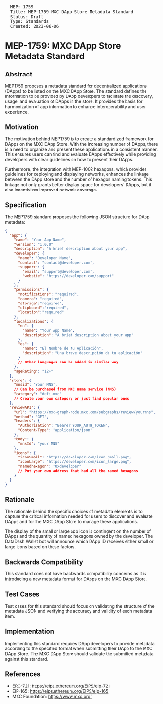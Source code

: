 <pre>
  MEP: 1759
  Title: MEP-1759 MXC DApp Store Metadata Standard
  Status: Draft
  Type: Standards
  Created: 2023-06-06
</pre>

# MEP-1759: MXC DApp Store Metadata Standard

## Abstract

MEP1759 proposes a metadata standard for decentralized applications (DApps) to be listed on the MXC DApp Store. The standard defines the information to be provided by DApp developers to facilitate the discovery, usage, and evaluation of DApps in the store. It provides the basis for harmonization of app information to enhance interoperability and user experience.

## Motivation

The motivation behind MEP1759 is to create a standardized framework for DApps on the MXC DApp Store. With the increasing number of DApps, there is a need to organize and present these applications in a consistent manner. This ensures users can find and evaluate DApps effectively while providing developers with clear guidelines on how to present their DApps.

Furthermore, the integration with MEP-1002 hexagons, which provides guidelines for deploying and displaying networks, enhances the linkage between the DApp store and the number of hexagon naming tokens. This linkage not only grants better display space for developers' DApps, but it also incentivizes improved network coverage.

## Specification

The MEP1759 standard proposes the following JSON structure for DApp metadata:

```json
{
  "app": {
    "name": "Your App Name",
    "version": "1.0.0",
    "description": "A brief description about your app",
    "developer": {
      "name": "Developer Name",
      "contact": "contact@developer.com",
      "support": {
        "email": "support@developer.com",
        "website": "https://developer.com/support"
      }
    },
    "permissions": {
      "notifications": "required",
      "camera": "required",
      "storage":"required",
      "clipboard":"required",
      "location":"required"
    },
    "localizations": {
      "en": {
        "name": "Your App Name",
        "description": "A brief description about your app"
      },
      "es": {
        "name": "El Nombre de tu Aplicación",
        "description": "Una breve descripción de tu aplicación"
      }
      // Other languages can be added in similar way
    },
    "ageRating": "12+"
  },
  "store": {
    "mnsid": "Your MNS",
    // Can be purchased from MXC name service (MNS)
    "category": "defi.mxc"
    // Create your own category or just find popular ones
  },
  "reviewAPI": {
    "url": "https://mxc-graph-node.mxc.com/subgraphs/review/yourmns",
    "method": "GET",
    "headers": {
      "Authorization": "Bearer YOUR_AUTH_TOKEN",
      "Content-Type": "application/json"
    },
    "body": {
      "mnsId": "your MNS"
    },
    "icons": {
      "iconSmall": "https://developer.com/icon_small.png",
      "iconLarge": "https://developer.com/icon_large.png",
      "namedhexagon": "0xdeveloper"
      // Put your own address that had all the named hexagons
    }
  }
}
```

## Rationale

The rationale behind the specific choices of metadata elements is to capture the critical information needed for users to discover and evaluate DApps and for the MXC DApp Store to manage these applications.

The display of the small or large app icon is contingent on the number of DApps and the quantity of named hexagons owned by the developer. The DataDash Wallet bot will announce which DApp ID receives either small or large icons based on these factors.



## Backwards Compatibility

This standard does not have backwards compatibility concerns as it is introducing a new metadata format for DApps on the MXC DApp Store.

## Test Cases

Test cases for this standard should focus on validating the structure of the metadata JSON and verifying the accuracy and validity of each metadata item.

## Implementation

Implementing this standard requires DApp developers to provide metadata according to the specified format when submitting their DApp to the MXC DApp Store. The MXC DApp Store should validate the submitted metadata against this standard.

## References

- ERC-721: https://eips.ethereum.org/EIPS/eip-721
- EIP-165: https://eips.ethereum.org/EIPS/eip-165
- MXC Foundation: https://www.mxc.org/
